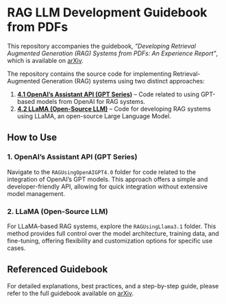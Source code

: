 # RAG LLM Development Guidebook from PDFs

This repository accompanies the guidebook, *"Developing Retrieval Augmented Generation (RAG) Systems from PDFs: An Experience Report"*, which is available on [arXiv](https://arxiv.org/abs/2410.15944).

The repository contains the source code for implementing Retrieval-Augmented Generation (RAG) systems using two distinct approaches:

1. **[4.1 OpenAI’s Assistant API (GPT Series)](./RAGUsingOpenAIGPT4.0)** – Code related to using GPT-based models from OpenAI for RAG systems.
2. **[4.2 LLaMA (Open-Source LLM)](./RAGUsingLlama3.1)** – Code for developing RAG systems using LLaMA, an open-source Large Language Model.

## How to Use

### 1. OpenAI’s Assistant API (GPT Series)
Navigate to the `RAGUsingOpenAIGPT4.0` folder for code related to the integration of OpenAI’s GPT models. This approach offers a simple and developer-friendly API, allowing for quick integration without extensive model management.

### 2. LLaMA (Open-Source LLM)
For LLaMA-based RAG systems, explore the `RAGUsingLlama3.1` folder. This method provides full control over the model architecture, training data, and fine-tuning, offering flexibility and customization options for specific use cases.

## Referenced Guidebook

For detailed explanations, best practices, and a step-by-step guide, please refer to the full guidebook available on [arXiv](https://arxiv.org/abs/2410.15944).


